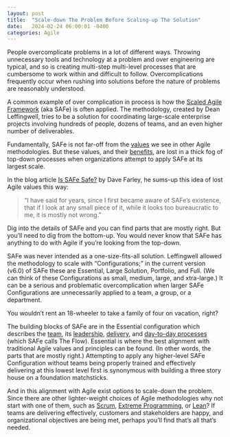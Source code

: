 ```yaml
---
layout: post
title:  "Scale-down The Problem Before Scaling-up The Solution"
date:   2024-02-24 06:00:01 -0400
categories: Agile
---
```


People overcomplicate problems in a lot of different ways. Throwing unnecessary tools and technology at a problem and over engineering are typical,
and so is creating multi-step multi-level processes that are cumbersome to work within and difficult to follow. Overcomplications frequently occur
when rushing into solutions before the nature of problems are reasonably understood.

A common example of over complication in process is how the [Scaled Agile Framework][ScalingSoftwareAgilityURL] (aka SAFe) is often applied.
The methodology, created by Dean Leffingwell, tries to be a solution for coordinating large-scale enterprise projects involving hundreds of people,
dozens of teams, and an even higher number of deliverables.

Fundamentally, SAFe is not far-off from the [values][AgileManifestoURL] we see in other Agile methodologies. But these values,
and their [benefits][AgilePrinciplesURL], are lost in a thick fog of top-down processes when organizations attempt to apply SAFe at
its largest scale.

In the blog article [Is SAFe Safe?][IsSAFeSafeURL] by Dave Farley, he sums-up this idea of lost Agile values this way:

> “I have said for years, since I first became aware of SAFe’s existence, that if I look at any small piece of it,
> while it looks too bureaucratic to me, it is mostly not wrong.”

Dig into the details of SAFe and you can find parts that are mostly right. But you’ll need to dig from the bottom-up.
You would never know that SAFe has anything to do with Agile if you’re looking from the top-down.

SAFe was never intended as a one-size-fits-all solution. Leffingwell allowed the methodology to scale with “Configurations;”
in the current version (v6.0) of SAFe these are Essential, Large Solution, Portfolio, and Full. (We can think of these Configurations as small,
medium, large, and xtra-large.) It can be a serious and problematic overcomplication when larger SAFe Configurations are unnecessarily applied
to a team, a group, or a department.

You wouldn’t rent an 18-wheeler to take a family of four on vacation, right?

The building blocks of SAFe are in the Essential configuration which describes the [team][SAFeTeamURL], its [leadership][SAFeLeadershipURL],
[delivery][SAFeDeliveryURL], and [day-to-day processes][SAFeFlowURL] (which SAFe calls The Flow). Essential is where the best alignment with
traditional Agile values and principles can be found. (In other words, the parts that are mostly right.) Attempting to apply any
higher-level SAFe Configuration without teams being properly trained and effectively delivering at this lowest level first is synonymous with
building a three story house on a foundation matchsticks.

And in this alignment with Agile exist options to scale-down the problem. Since there are other lighter-weight choices of Agile methodologies
why not start with one of them, such as [Scrum][TheScrumGuidesURL], [Extreme Programming][XPExplainedURL], or [Lean][LeanURL]?
If teams are delivering effectively, customers and stakeholders are happy, and organizational objectives are being met,
perhaps you’ll find that’s all that’s needed.

[ScalingSoftwareAgilityURL]: https://www.amazon.com/Scaling-Software-Agility-Practices-Enterprises/dp/0321458192/
[AgileManifestoURL]: https://agilemanifesto.org
[AgilePrinciplesURL]: https://agilemanifesto.org/principles.html
[IsSAFeSafeURL]: https://www.davefarley.net/?p=337
[SAFeTeamURL]: https://scaledagileframework.com/team-and-technical-agility/
[SAFeLeadershipURL]: https://scaledagileframework.com/lean-agile-leadership/
[SAFeDeliveryURL]: https://scaledagileframework.com/agile-product-delivery/
[SAFeFlowURL]: https://scaledagileframework.com/team-flow/
[TheScrumGuidesURL]: https://scrumguides.org
[XPExplainedURL]: https://www.amazon.com/Extreme-Programming-Explained-Embrace-Change/dp/0321278658/
[LeanURL]: https://www.amazon.com/Lean-Software-Development-Agile-Toolkit/dp/0321150783/

